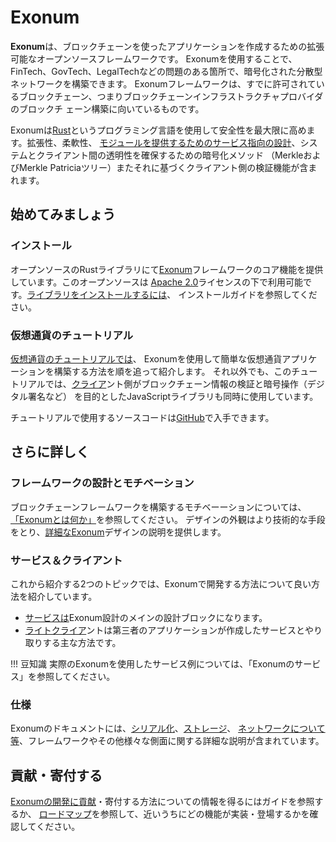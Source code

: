 # Exonum

**Exonum**は、ブロックチェーンを使ったアプリケーションを作成するための拡張可能なオープンソースフレームワークです。
Exonumを使用することで、FinTech、GovTech、LegalTechなどの問題のある箇所で、暗号化された分散型ネットワークを構築できます。
Exonumフレームワークは、すでに許可されているブロックチェーン、つまりブロックチェーンインフラストラクチャプロバイダのブロックチ
ェーン構築に向いているものです。

Exonumは[Rust][rust]というプログラミング言語を使用して安全性を最大限に高めます。拡張性、柔軟性、
[モジュールを提供するためのサービス指向の設計][wiki:soa]、システムとクライアント間の透明性を確保するための暗号化メソッド
（MerkleおよびMerkle Patriciaツリー）またそれに基づくクライアント側の検証機能が含まれます。

## 始めてみましょう

### インストール

オープンソースのRustライブラリにて[Exonum][core]フレームワークのコア機能を提供しています。このオープンソースは
[Apache 2.0][apache]ライセンスの下で利用可能です。[ライブラリをインストールするには](get-started/install.md)、
インストールガイドを参照してください。

### 仮想通貨のチュートリアル

[仮想通貨のチュートリアルでは](get-started/create-service.md)、
Exonumを使用して簡単な仮想通貨アプリケーションを構築する方法を順を追って紹介します。
それ以外でも、このチュートリアルでは、[クライア][client]ント側がブロックチェーン情報の検証と暗号操作（デジタル署名など）
を目的としたJavaScriptライブラリも同時に使用しています。

チュートリアルで使用するソースコードは[GitHub][tutorial]で入手できます。

## さらに詳しく

### フレームワークの設計とモチベーション

ブロックチェーンフレームワークを構築するモチベーーションについては、
[「Exonumとは何か」](get-started/what-is-exonum.md)を参照してください。
デザインの外観はより技術的な手段をとり、[詳細なExonum](get-started/design-overview.md)デザインの説明を提供します。

### サービス＆クライアント

これから紹介する2つのトピックでは、Exonumで開発する方法について良い方法を紹介しています。

- [サービスは](architecture/services.md)Exonum設計のメインの設計ブロックになります。
- [ライトクライア](architecture/clients.md)ントは第三者のアプリケーションが作成したサービスとやり取りする主な方法です。

!!! 豆知識
    実際のExonumを使用したサービス例については、「Exonumのサービス」を参照してください。

### 仕様

Exonumのドキュメントには、[シリアル化](architecture/serialization.md)、[ストレージ](architecture/storage.md)、
[ネットワークについて等](advanced/network.md)、フレームワークやその他様々な側面に関する詳細な説明が含まれています。

## 貢献・寄付する

[Exonumの開発に貢献](contributing.md)・寄付する方法についての情報を得るにはガイドを参照するか、
[ロードマップ](roadmap.md)を参照して、近いうちにどの機能が実装・登場するかを確認してください。

[rust]: http://rust-lang.org/
[wiki:soa]: https://en.wikipedia.org/wiki/Service-oriented_architecture
[wiki:commitment]: https://en.wikipedia.org/wiki/Commitment_scheme
[core]: http://github.com/exonum/exonum/
[apache]: https://opensource.org/licenses/Apache-2.0
[client]: https://github.com/exonum/exonum-client
[tutorial]: https://github.com/exonum/exonum/blob/master/examples/cryptocurrency
[anchoring]: https://github.com/exonum/exonum-btc-anchoring/
[config]: https://github.com/exonum/exonum/tree/master/services/configuration
